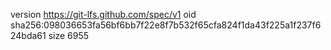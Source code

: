 version https://git-lfs.github.com/spec/v1
oid sha256:098036653fa56bf6bb7f22e8f7b532f65cfa824f1da43f225a1f237f624bda61
size 6955
